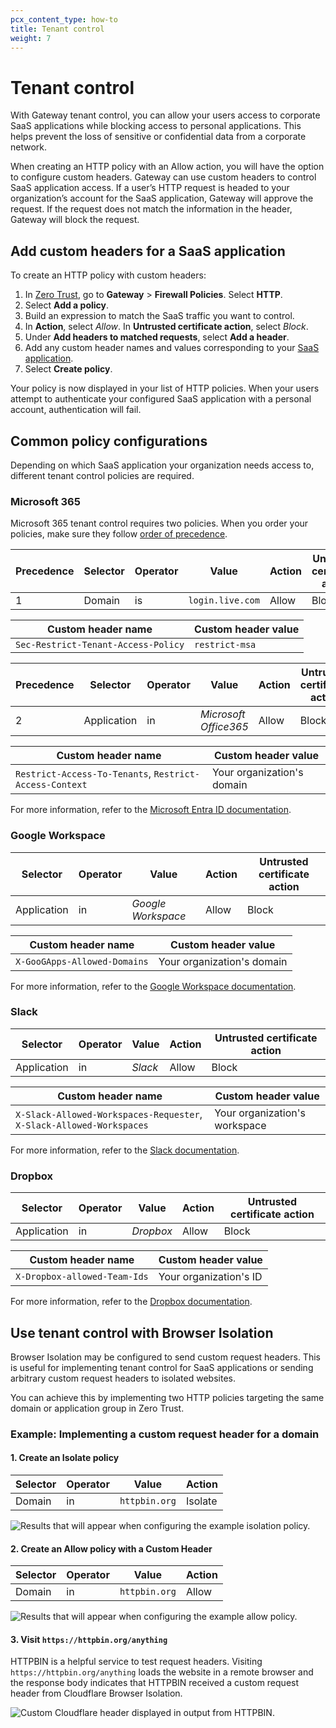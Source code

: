 ```yaml
---
pcx_content_type: how-to
title: Tenant control
weight: 7
---
```


# Tenant control

With Gateway tenant control, you can allow your users access to corporate SaaS applications while blocking access to personal applications. This helps prevent the loss of sensitive or confidential data from a corporate network.

When creating an HTTP policy with an Allow action, you will have the option to configure custom headers. Gateway can use custom headers to control SaaS application access. If a user’s HTTP request is headed to your organization’s account for the SaaS application, Gateway will approve the request. If the request does not match the information in the header, Gateway will block the request.

## Add custom headers for a SaaS application

To create an HTTP policy with custom headers:

1. In [Zero Trust](https://one.dash.cloudflare.com), go to **Gateway** > **Firewall Policies**. Select **HTTP**.
2. Select **Add a policy**.
3. Build an expression to match the SaaS traffic you want to control.
4. In **Action**, select _Allow_. In **Untrusted certificate action**, select _Block_.
5. Under **Add headers to matched requests**, select **Add a header**.
6. Add any custom header names and values corresponding to your [SaaS application](#common-policy-configurations).
7. Select **Create policy**.

Your policy is now displayed in your list of HTTP policies. When your users attempt to authenticate your configured SaaS application with a personal account, authentication will fail.

## Common policy configurations

Depending on which SaaS application your organization needs access to, different tenant control policies are required.

### Microsoft 365

Microsoft 365 tenant control requires two policies. When you order your policies, make sure they follow [order of precedence](/cloudflare-one/policies/gateway/order-of-enforcement/#order-of-precedence).

| Precedence | Selector | Operator | Value            | Action | Untrusted certificate action |
| ---------- | -------- | -------- | ---------------- | ------ | ---------------------------- |
| 1          | Domain   | is       | `login.live.com` | Allow  | Block                        |

| Custom header name                  | Custom header value |
| ----------------------------------- | ------------------- |
| `Sec-Restrict-Tenant-Access-Policy` | `restrict-msa`      |

| Precedence | Selector    | Operator | Value                 | Action | Untrusted certificate action |
| ---------- | ----------- | -------- | --------------------- | ------ | ---------------------------- |
| 2          | Application | in       | _Microsoft Office365_ | Allow  | Block                        |

| Custom header name                                      | Custom header value        |
| ------------------------------------------------------- | -------------------------- |
| `Restrict-Access-To-Tenants`, `Restrict-Access-Context` | Your organization's domain |

For more information, refer to the [Microsoft Entra ID documentation](https://learn.microsoft.com/entra/identity/enterprise-apps/tenant-restrictions).

### Google Workspace

| Selector    | Operator | Value              | Action | Untrusted certificate action |
| ----------- | -------- | ------------------ | ------ | ---------------------------- |
| Application | in       | _Google Workspace_ | Allow  | Block                        |

| Custom header name           | Custom header value        |
| ---------------------------- | -------------------------- |
| `X-GooGApps-Allowed-Domains` | Your organization's domain |

For more information, refer to the [Google Workspace documentation](https://support.google.com/a/answer/1668854).

### Slack

| Selector    | Operator | Value   | Action | Untrusted certificate action |
| ----------- | -------- | ------- | ------ | ---------------------------- |
| Application | in       | _Slack_ | Allow  | Block                        |

| Custom header name                                                   | Custom header value           |
| -------------------------------------------------------------------- | ----------------------------- |
| `X-Slack-Allowed-Workspaces-Requester`, `X-Slack-Allowed-Workspaces` | Your organization's workspace |

For more information, refer to the [Slack documentation](https://slack.com/help/articles/360024821873-Approve-Slack-workspaces-for-your-network).

### Dropbox

| Selector    | Operator | Value     | Action | Untrusted certificate action |
| ----------- | -------- | --------- | ------ | ---------------------------- |
| Application | in       | _Dropbox_ | Allow  | Block                        |

| Custom header name           | Custom header value    |
| ---------------------------- | ---------------------- |
| `X-Dropbox-allowed-Team-Ids` | Your organization's ID |

For more information, refer to the [Dropbox documentation](https://help.dropbox.com/security/network-control).

## Use tenant control with Browser Isolation

Browser Isolation may be configured to send custom request headers. This is useful for implementing tenant control for SaaS applications or sending arbitrary custom request headers to isolated websites.

You can achieve this by implementing two HTTP policies targeting the same domain or application group in Zero Trust.

### Example: Implementing a custom request header for a domain

#### 1. Create an Isolate policy

| Selector | Operator | Value         | Action  |
| -------- | -------- | ------------- | ------- |
| Domain   | in       | `httpbin.org` | Isolate |

![Results that will appear when configuring the example isolation policy.](/images/cloudflare-one/policies/httpbin-policy-1.png)

#### 2. Create an Allow policy with a Custom Header

| Selector | Operator | Value         | Action |
| -------- | -------- | ------------- | ------ |
| Domain   | in       | `httpbin.org` | Allow  |

![Results that will appear when configuring the example allow policy.](/images/cloudflare-one/policies/httpbin-policy.png)

#### 3. Visit `https://httpbin.org/anything`

HTTPBIN is a helpful service to test request headers. Visiting `https://httpbin.org/anything` loads the website in a remote browser and the response body indicates that HTTPBIN received a custom request header from Cloudflare Browser Isolation.

![Custom Cloudflare header displayed in output from HTTPBIN.](/images/cloudflare-one/policies/httpbin.png)
